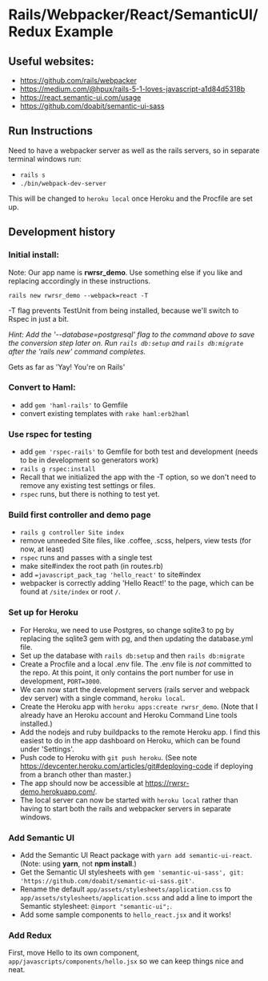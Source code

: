 # Rails/Webpacker/React/SemanticUI/Redux Example

## Useful websites:

* https://github.com/rails/webpacker
* https://medium.com/@hpux/rails-5-1-loves-javascript-a1d84d5318b
* https://react.semantic-ui.com/usage
* https://github.com/doabit/semantic-ui-sass

## Run Instructions

Need to have a webpacker server as well as the rails servers, so in separate terminal windows run:

* `rails s`
* `./bin/webpack-dev-server` 

This will be changed to `heroku local` once Heroku and the Procfile are set up.

## Development history

### Initial install: 
Note: Our app name is **rwrsr_demo**. Use something else if you like and replacing accordingly in these instructions.

`rails new rwrsr_demo --webpack=react -T`

-T flag prevents TestUnit from being installed, because we'll switch to Rspec in just a bit.

*Hint: Add the '--database=postgresql' flag to the command above to save the conversion step later on. Run `rails db:setup` and `rails db:migrate` after the 'rails new' command completes.*

Gets as far as 'Yay! You're on Rails'

### Convert to Haml:
* add `gem 'haml-rails'` to Gemfile
* convert existing templates with `rake haml:erb2haml`

### Use rspec for testing
* add `gem 'rspec-rails'` to Gemfile for both test and development (needs to be in development so generators work)
* `rails g rspec:install`
* Recall that we initialized the app with the -T option, so we don't need to remove any existing test settings or files.
* `rspec` runs, but there is nothing to test yet.

### Build first controller and demo page
* `rails g controller Site index`
* remove unneeded Site files, like .coffee, .scss, helpers, view tests (for now, at least)
* `rspec` runs and passes with a single test
* make site#index the root path (in routes.rb)
* add `=javascript_pack_tag 'hello_react'` to site#index
* webpacker is correctly adding 'Hello React!' to the page, which can be found at `/site/index` or root `/`.

### Set up for Heroku
* For Heroku, we need to use Postgres, so change sqlite3 to pg by replacing the sqlite3 gem with pg, and then updating the database.yml file. 
* Set up the database with `rails db:setup` and then `rails db:migrate`
* Create a Procfile and a local .env file. The .env file is *not* committed to the repo. At this point, it only contains the port number for use in development, `PORT=3000`.
* We can now start the development servers (rails server and webpack dev server) with a single command, `heroku local`.
* Create the Heroku app with `heroku apps:create rwrsr_demo`. (Note that I already have an Heroku account and Heroku Command Line tools installed.)
* Add the nodejs and ruby buildpacks to the remote Heroku app. I find this easiest to do in the app dashboard on Heroku, which can be found under 'Settings'.
* Push code to Heroku with `git push heroku`. (See note https://devcenter.heroku.com/articles/git#deploying-code if deploying from a branch other than master.)
* The app should now be accessible at https://rwrsr-demo.herokuapp.com/.
* The local server can now be started with `heroku local` rather than having to start both the rails and webpacker servers in separate windows.

### Add Semantic UI
* Add the Semantic UI React package with `yarn add semantic-ui-react`. (Note: using **yarn**, not **npm install**.)
* Get the Semantic UI stylesheets with `gem 'semantic-ui-sass', git: 'https://github.com/doabit/semantic-ui-sass.git'`.
* Rename the default `app/assets/stylesheets/application.css` to `app/assets/stylesheets/application.scss` and add a line to import the Semantic stylesheet: `@import "semantic-ui";`.
* Add some sample components to `hello_react.jsx` and it works!

### Add Redux
First, move Hello to its own component, `app/javascripts/components/hello.jsx` so we can keep things nice and neat.


